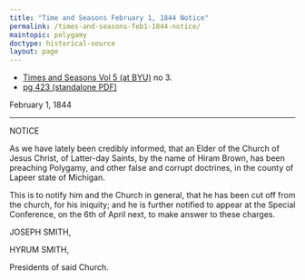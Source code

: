 ```yaml
---
title: "Time and Seasons February 1, 1844 Notice"
permalink: /times-and-seasons-feb1-1844-notice/
maintopic: polygamy
doctype: historical-source
layout: page
---
```


* [Times and Seasons Vol 5 (at BYU)](http://contentdm.lib.byu.edu/cdm/ref/collection/NCMP1820-1846/id/8375) no 3.
* [pg 423 (standalone PDF)](https://docs.google.com/viewer?url=https://github.com/faenrandir/a_careful_examination/raw/f95a370b57ae8530ffc8891104bf944bf0edbfeb/documents/polygamy/denials/originals/1844-02-01-Times-and-Seasons-Notice.pdf)

February 1, 1844

---

NOTICE

As we have lately been credibly informed, that an Elder of the Church of Jesus Christ, of Latter-day Saints, by the name of Hiram Brown, has been preaching Polygamy, and other false and corrupt doctrines, in the county of Lapeer state of Michigan.

This is to notify him and the Church in general, that he has been cut off from the church, for his iniquity; and he is further notified to appear at the Special Conference, on the 6th of April next, to make answer to these charges.

JOSEPH SMITH,

HYRUM SMITH,

Presidents of said Church.


